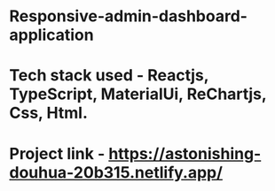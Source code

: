 # Responsive-admin-dashboard-application
# Tech stack used - Reactjs, TypeScript, MaterialUi, ReChartjs, Css, Html.
# Project link - https://astonishing-douhua-20b315.netlify.app/
